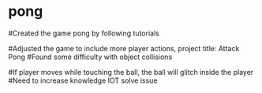 # pong

#Created the game pong by following tutorials 

#Adjusted the game to include more player actions, project title: Attack Pong
#Found some difficulty with object collisions

#If player moves while touching the ball, the ball will glitch inside the player
#Need to increase knowledge IOT solve issue
